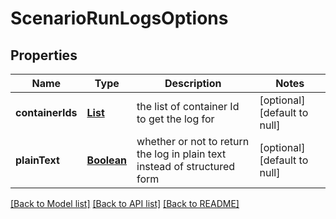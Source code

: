 # ScenarioRunLogsOptions
## Properties

Name | Type | Description | Notes
------------ | ------------- | ------------- | -------------
**containerIds** | [**List**](string.md) | the list of container Id to get the log for | [optional] [default to null]
**plainText** | [**Boolean**](boolean.md) | whether or not to return the log in plain text instead of structured form | [optional] [default to null]

[[Back to Model list]](../README.md#documentation-for-models) [[Back to API list]](../README.md#documentation-for-api-endpoints) [[Back to README]](../README.md)

